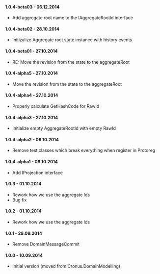 #### 1.0.4-beta03 - 06.12.2014
* Add aggregate root name to the IAggregateRootId interface

#### 1.0.4-beta02 - 28.10.2014
* Initizalize Aggregate root state instance with history events

#### 1.0.4-beta01 - 27.10.2014
* RE: Move the revision from the state to the aggregateRoot

#### 1.0.4-alpha5 - 27.10.2014
* Move the revision from the state to the aggregateRoot

#### 1.0.4-alpha4 - 27.10.2014
* Properly calculate GetHashCode for RawId

#### 1.0.4-alpha3 - 27.10.2014
* Initialize empty AggregateRootId with empty RawId

#### 1.0.4-alpha2 - 08.10.2014
* Remove test classes which break everything when register in Protoreg

#### 1.0.4-alpha1 - 08.10.2014
* Add IProjection interface

#### 1.0.3 - 01.10.2014
* Rework how we use the aggregate Ids
* Bug fix

#### 1.0.2 - 01.10.2014
* Rework how we use the aggregate Ids

#### 1.0.1 - 29.09.2014
* Remove DomainMessageCommit

#### 1.0.0 - 10.09.2014
* Initial version (moved from Cronus.DomainModelling)